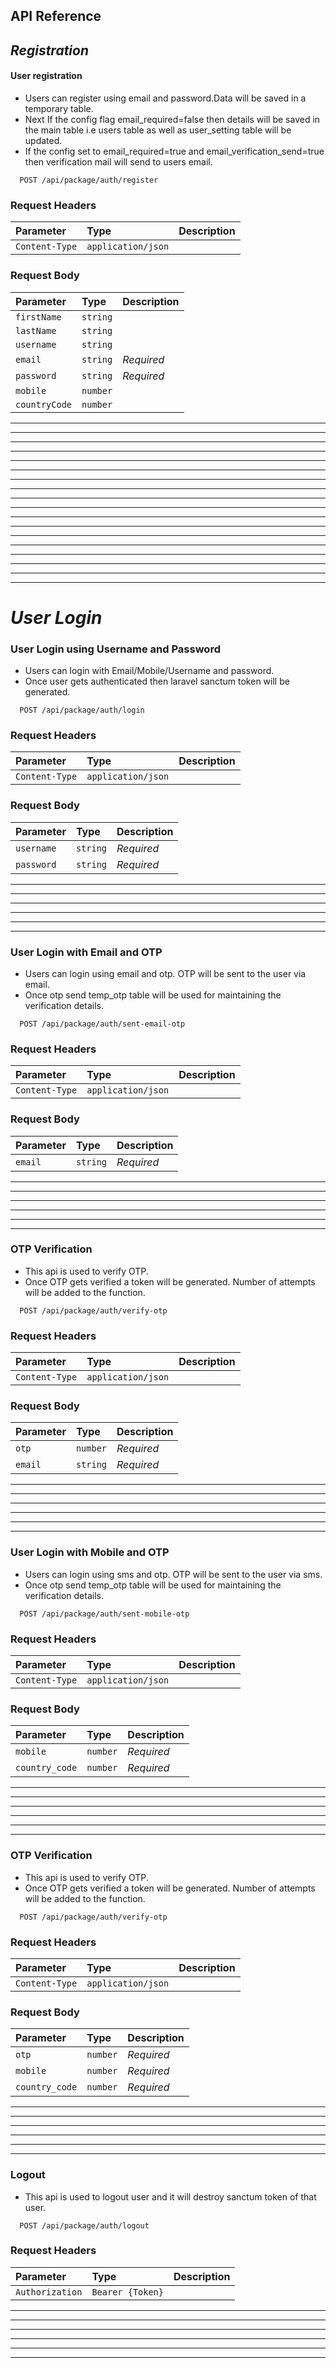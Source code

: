 
## API Reference 

## *Registration*

#### User registration

- Users can register using email and password.Data will be saved in a temporary table.
- Next If the config flag email_required=false then details will be saved in the main table i.e users table as well as user_setting table will be updated. 
- If the config set to email_required=true and email_verification_send=true then verification mail will send to users email.

```http
  POST /api/package/auth/register

```

### Request Headers
| Parameter   | Type     | Description                
| :--------   | :------- | :------------------------- 
| `Content-Type`    | `application/json` | |



### Request Body
| Parameter   | Type     | Description                |
| :--------   | :------- | :------------------------- |
| `firstName` | `string` ||
| `lastName` | `string` ||
| `username` | `string` ||
| `email`    | `string` | *Required*|
| `password` | `string` |*Required*|
| `mobile`   | `number` ||  
| `countryCode` | `number` ||

---
---
---
---
---
---
---
---
---
---
---
---
---
---
---
---
---
---


# *User Login*

### User Login using Username and Password
- Users can login with Email/Mobile/Username and password.
- Once user gets authenticated then laravel sanctum token will be generated.


```http
  POST /api/package/auth/login
```

### Request Headers
| Parameter   | Type     | Description                
| :--------   | :------- | :------------------------- 
| `Content-Type`    | `application/json` | |



### Request Body
| Parameter   | Type     | Description                |
| :--------   | :------- | :------------------------- |
| `username`    | `string` | *Required*|
| `password` | `string` |*Required*|



---
---
---
---
---
---

### User Login with Email and OTP
- Users can login using email and otp. OTP will be sent to the user via email. 
- Once otp send temp_otp table will be used for maintaining the verification details.



```http
  POST /api/package/auth/sent-email-otp

```

### Request Headers
| Parameter   | Type     | Description                
| :--------   | :------- | :------------------------- 
| `Content-Type`    | `application/json` | |



### Request Body
| Parameter   | Type     | Description                |
| :--------   | :------- | :------------------------- |
| `email`    | `string` | *Required*|



---
---
---
---
---
---

### OTP Verification
- This api is used to verify OTP. 
- Once OTP gets verified a token will be generated. Number of attempts will be added to the function.



```http
  POST /api/package/auth/verify-otp
```

### Request Headers
| Parameter   | Type     | Description                
| :--------   | :------- | :------------------------- 
| `Content-Type`    | `application/json` | |



### Request Body
| Parameter   | Type     | Description                |
| :--------   | :------- | :------------------------- |
| `otp`    | `number` | *Required*|
| `email`    | `string` | *Required*|



---
---
---
---
---
---

### User Login with Mobile and OTP
- Users can login using sms and otp. OTP will be sent to the user via sms. 
- Once otp send temp_otp table will be used for maintaining the verification details.



```http
  POST /api/package/auth/sent-mobile-otp
```

### Request Headers
| Parameter   | Type     | Description                
| :--------   | :------- | :------------------------- 
| `Content-Type`    | `application/json` | |



### Request Body
| Parameter   | Type     | Description                |
| :--------   | :------- | :------------------------- |
| `mobile`    | `number` | *Required*|
| `country_code`    | `number` | *Required*|



---
---
---
---
---
---


### OTP Verification
- This api is used to verify OTP. 
- Once OTP gets verified a token will be generated. Number of attempts will be added to the function.



```http
  POST /api/package/auth/verify-otp
```

### Request Headers
| Parameter   | Type     | Description                
| :--------   | :------- | :------------------------- 
| `Content-Type`    | `application/json` | |



### Request Body
| Parameter   | Type     | Description                |
| :--------   | :------- | :------------------------- |
| `otp`    | `number` | *Required*|
| `mobile`    | `number` | *Required*|
| `country_code`    | `number` | *Required*|



---
---
---
---
---
---

### Logout
- This api is used to logout user and it will destroy sanctum token of that user.



```http
  POST /api/package/auth/logout

```

### Request Headers
| Parameter   | Type     | Description                
| :--------   | :------- | :------------------------- 
| `Authorization`    | `Bearer {Token}` | |



---
---
---
---
---
---